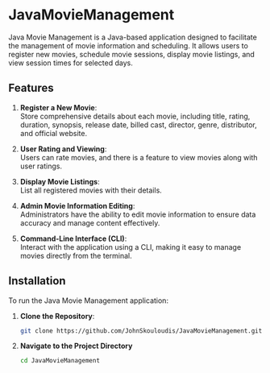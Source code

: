 # JavaMovieManagement

Java Movie Management is a Java-based application designed to facilitate the management of movie information and scheduling. It allows users to register new movies, schedule movie sessions, display movie listings, and view session times for selected days.

## Features

1. **Register a New Movie**:  
   Store comprehensive details about each movie, including title, rating, duration, synopsis, release date, billed cast, director, genre, distributor, and official website.

2. **User Rating and Viewing**:  
   Users can rate movies, and there is a feature to view movies along with user ratings.

3. **Display Movie Listings**:  
   List all registered movies with their details.
   
4. **Admin Movie Information Editing**:  
   Administrators have the ability to edit movie information to ensure data accuracy and manage content effectively.

5. **Command-Line Interface (CLI)**:  
   Interact with the application using a CLI, making it easy to manage movies directly from the terminal.


## Installation

To run the Java Movie Management application:

1. **Clone the Repository**:

   ```bash
   git clone https://github.com/JohnSkouloudis/JavaMovieManagement.git

2. **Navigate to the Project Directory**
    ```bash
    cd JavaMovieManagement
